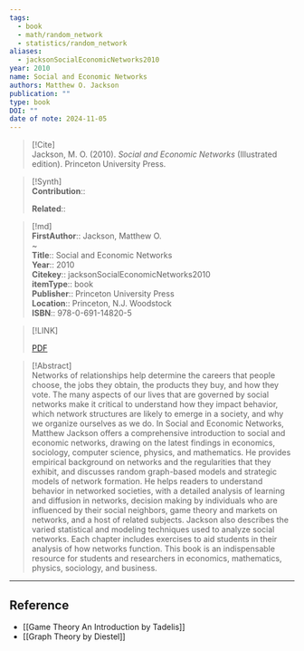 ```yaml
---
tags:
  - book
  - math/random_network
  - statistics/random_network
aliases:
  - jacksonSocialEconomicNetworks2010
year: 2010
name: Social and Economic Networks
authors: Matthew O. Jackson
publication: ""
type: book
DOI: ""
date of note: 2024-11-05
---
```


> [!Cite]  
> Jackson, M. O. (2010). _Social and Economic Networks_ (Illustrated edition). Princeton University Press.

>[!Synth]  
>**Contribution**::  
>  
>**Related**::   
>  
  
>[!md]  
> **FirstAuthor**:: Jackson, Matthew O.  
~  
> **Title**:: Social and Economic Networks  
> **Year**:: 2010  
> **Citekey**:: jacksonSocialEconomicNetworks2010  
> **itemType**:: book  
> **Publisher**:: Princeton University Press  
> **Location**:: Princeton, N.J. Woodstock  
> **ISBN**:: 978-0-691-14820-5  

> [!LINK]  
> 
> [PDF](file:///home/lukexie/Documents/Papers/storage/IXG52VKJ/Jackson%20-%202010%20-%20Social%20and%20Economic%20Networks.pdf) 
>  

> [!Abstract]  
> Networks of relationships help determine the careers that people choose, the jobs they obtain, the products they buy, and how they vote. The many aspects of our lives that are governed by social networks make it critical to understand how they impact behavior, which network structures are likely to emerge in a society, and why we organize ourselves as we do. In Social and Economic Networks, Matthew Jackson offers a comprehensive introduction to social and economic networks, drawing on the latest findings in economics, sociology, computer science, physics, and mathematics. He provides empirical background on networks and the regularities that they exhibit, and discusses random graph-based models and strategic models of network formation. He helps readers to understand behavior in networked societies, with a detailed analysis of learning and diffusion in networks, decision making by individuals who are influenced by their social neighbors, game theory and markets on networks, and a host of related subjects. Jackson also describes the varied statistical and modeling techniques used to analyze social networks. Each chapter includes exercises to aid students in their analysis of how networks function. This book is an indispensable resource for students and researchers in economics, mathematics, physics, sociology, and business.  

-----
## Reference


- [[Game Theory An Introduction by Tadelis]]
- [[Graph Theory by Diestel]]